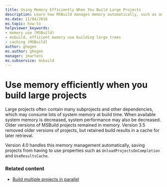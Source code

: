 ```yaml
---
title: Using Memory Efficiently When You Build Large Projects
description: Learn how MSBuild manages memory automatically, such as unloading older versions and retrieving caches, when building large projects.
ms.date: 11/04/2016
ms.topic: how-to
helpviewer_keywords:
- memory use (MSBuild)
- msbuild, efficient memory use building large trees
- caching (MSBuild)
author: ghogen
ms.author: ghogen
manager: jmartens
ms.subservice: msbuild
---
```

# Use memory efficiently when you build large projects

Large projects often contain many subprojects and other dependencies, which may consume lots of system memory at build time. When available system memory is decreased, system performance may also be decreased. Older versions of MSBuild projects remained in memory. Version 3.5 removed older versions of projects, but retained build results in a cache for later retrieval.

 Version 4.0 handles this memory management automatically, saving projects from having to use properties such as  `UnloadProjectsOnCompletion` and `UseResultsCache`.

### Related content

- [Build multiple projects in parallel](../msbuild/building-multiple-projects-in-parallel-with-msbuild.md)
